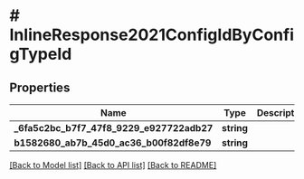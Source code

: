 # # InlineResponse2021ConfigIdByConfigTypeId

## Properties

Name | Type | Description | Notes
------------ | ------------- | ------------- | -------------
**_6fa5c2bc_b7f7_47f8_9229_e927722adb27** | **string** |  | [optional] 
**b1582680_ab7b_45d0_ac36_b00f82df8e79** | **string** |  | [optional] 

[[Back to Model list]](../../README.md#documentation-for-models) [[Back to API list]](../../README.md#documentation-for-api-endpoints) [[Back to README]](../../README.md)


